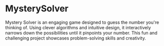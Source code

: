 # MysterySolver
Mystery Solver is an engaging game designed to guess the number you're thinking of. Using clever algorithms and intuitive design, it interactively narrows down the possibilities until it pinpoints your number. This fun and challenging project showcases problem-solving skills and creativity.
